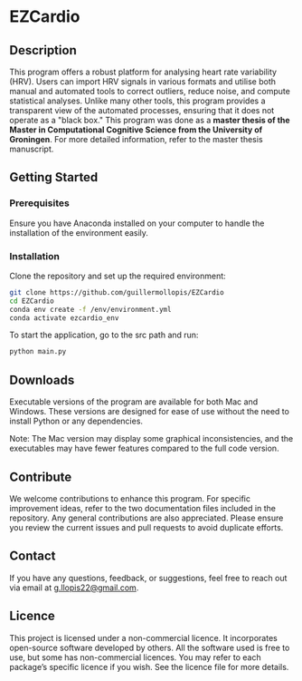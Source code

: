 # EZCardio

## Description

This program offers a robust platform for analysing heart rate variability (HRV). Users can import HRV signals in various formats and utilise both manual and automated tools to correct outliers, reduce noise, and compute statistical analyses. Unlike many other tools, this program provides a transparent view of the automated processes, ensuring that it does not operate as a "black box." This program was done as a **master thesis of the Master in Computational Cognitive Science from the University of Groningen**. For more detailed information, refer to the master thesis manuscript.

## Getting Started

### Prerequisites

Ensure you have Anaconda installed on your computer to handle the installation of the environment easily.

### Installation

Clone the repository and set up the required environment:
```bash
git clone https://github.com/guillermollopis/EZCardio
cd EZCardio
conda env create -f /env/environment.yml
conda activate ezcardio_env
```
To start the application, go to the src path and run:
```bash
python main.py
```
## Downloads

Executable versions of the program are available for both Mac and Windows. These versions are designed for ease of use without the need to install Python or any dependencies.

Note: The Mac version may display some graphical inconsistencies, and the executables may have fewer features compared to the full code version.

## Contribute

We welcome contributions to enhance this program. For specific improvement ideas, refer to the two documentation files included in the repository. Any general contributions are also appreciated. Please ensure you review the current issues and pull requests to avoid duplicate efforts.

## Contact

If you have any questions, feedback, or suggestions, feel free to reach out via email at g.llopis22@gmail.com.

## Licence

This project is licensed under a non-commercial licence. It incorporates open-source software developed by others. All the software used is free to use, but some has non-commercial licences. You may refer to each package’s specific licence if you wish. See the licence file for more details.

